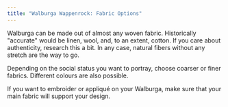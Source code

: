 ```yaml
---
title: "Walburga Wappenrock: Fabric Options"
---
```


Walburga can be made out of almost any woven fabric. Historically "accurate" would be linen, wool, and, to an extent, cotton. If you care about authenticity, research this a bit. In any case, natural fibers without any stretch are the way to go.

Depending on the social status you want to portray, choose coarser or finer fabrics. Different colours are also possible.

If you want to embroider or appliqué on your Walburga, make sure that your main fabric will support your design.
